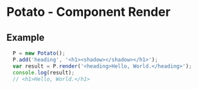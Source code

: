 # Potato - Component Render

## Example
```javascript
  P = new Potato();
  P.add('heading', '<h1><shadow></shadow></h1>');
  var result = P.render('<heading>Hello, World.</heading>');
  console.log(result);
  // <h1>Hello, World.</h1>
```